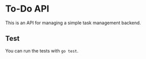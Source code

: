 # To-Do API

This is an API for managing a simple task management backend.

## Test

You can run the tests with `go test`.
